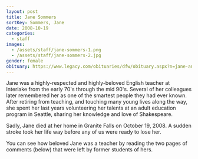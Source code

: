```yaml
---
layout: post
title: Jane Sommers
sortKey: Sommers, Jane
date: 2008-10-19
categories:
  - staff
images:
  - /assets/staff/jane-sommers-1.png
  - /assets/staff/jane-sommers-2.jpg
gender: female
obituary: https://www.legacy.com/obituaries/dfw/obituary.aspx?n=jane-and-wesley-sommers&pid=173425925
---
```

Jane was a highly-respected and highly-beloved English teacher at Interlake from the early 70's through the mid 90's. Several of her colleagues later remembered her as one of the smartest people they had ever known. After retiring from teaching, and touching many young lives along the way, she spent her last years volunteering her talents at an adult education program in Seattle, sharing her knowledge and love of Shakespeare.

Sadly, Jane died at her home in Granite Falls on October 19, 2008. A sudden stroke took her life way before any of us were ready to lose her.

You can see how beloved Jane was a teacher by reading the two pages of comments (below) that were left by former students of hers.